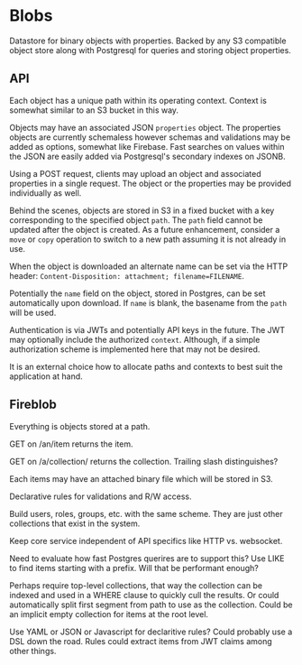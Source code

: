 # Blobs

Datastore for binary objects with properties. Backed by any S3 compatible
object store along with Postgresql for queries and storing object properties.

## API

Each object has a unique path within its operating context. Context is somewhat
similar to an S3 bucket in this way.

Objects may have an associated JSON `properties` object. The properties objects
are currently schemaless however schemas and validations may be added as
options, somewhat like Firebase. Fast searches on values within the JSON are
easily added via Postgresql's secondary indexes on JSONB.

Using a POST request, clients may upload an object and associated properties in
a single request. The object or the properties may be provided individually as
well.

Behind the scenes, objects are stored in S3 in a fixed bucket with a key
corresponding to the specified object `path`. The `path` field cannot be updated
after the object is created. As a future enhancement, consider a `move` or
`copy` operation to switch to a new path assuming it is not already in use.

When the object is downloaded an alternate name can be set via the HTTP header:
`Content-Disposition: attachment; filename=FILENAME`.

Potentially the `name` field on the object, stored in Postgres, can be set
automatically upon download. If `name` is blank, the basename from the `path`
will be used.

Authentication is via JWTs and potentially API keys in the future. The JWT may
optionally include the authorized `context`. Although, if a simple authorization
scheme is implemented here that may not be desired.

It is an external choice how to allocate paths and contexts to best suit the
application at hand.

## Fireblob

Everything is objects stored at a path.

GET on /an/item returns the item.

GET on /a/collection/ returns the collection. Trailing slash distinguishes?

Each items may have an attached binary file which will be stored in S3.

Declarative rules for validations and R/W access.

Build users, roles, groups, etc. with the same scheme. They are just other
collections that exist in the system.

Keep core service independent of API specifics like HTTP vs. websocket.

Need to evaluate how fast Postgres querires are to support this? Use LIKE to
find items starting with a prefix. Will that be performant enough?

Perhaps require top-level collections, that way the collection can be indexed
and used in a WHERE clause to quickly cull the results. Or could automatically
split first segment from path to use as the collection. Could be an implicit
empty collection for items at the root level.

Use YAML or JSON or Javascript for declaritive rules? Could probably use a DSL
down the road. Rules could extract items from JWT claims among other things.
